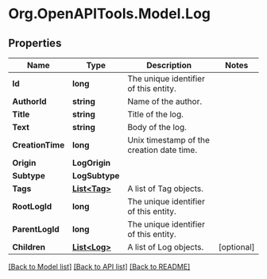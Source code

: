 
# Org.OpenAPITools.Model.Log

## Properties

Name | Type | Description | Notes
------------ | ------------- | ------------- | -------------
**Id** | **long** | The unique identifier of this entity. | 
**AuthorId** | **string** | Name of the author. | 
**Title** | **string** | Title of the log. | 
**Text** | **string** | Body of the log. | 
**CreationTime** | **long** | Unix timestamp of the creation date time. | 
**Origin** | **LogOrigin** |  | 
**Subtype** | **LogSubtype** |  | 
**Tags** | [**List&lt;Tag&gt;**](Tag.md) | A list of Tag objects. | 
**RootLogId** | **long** | The unique identifier of this entity. | 
**ParentLogId** | **long** | The unique identifier of this entity. | 
**Children** | [**List&lt;Log&gt;**](Log.md) | A list of Log objects. | [optional] 

[[Back to Model list]](../README.md#documentation-for-models)
[[Back to API list]](../README.md#documentation-for-api-endpoints)
[[Back to README]](../README.md)

